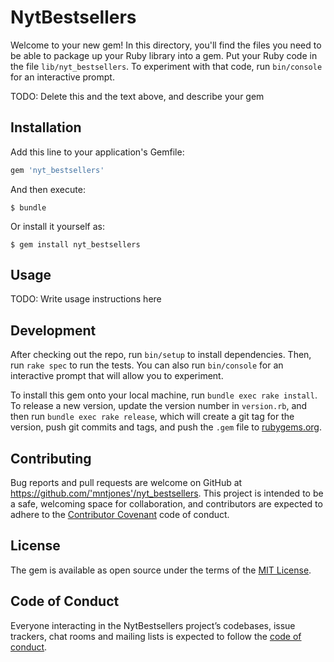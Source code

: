 # NytBestsellers

Welcome to your new gem! In this directory, you'll find the files you need to be able to package up your Ruby library into a gem. Put your Ruby code in the file `lib/nyt_bestsellers`. To experiment with that code, run `bin/console` for an interactive prompt.

TODO: Delete this and the text above, and describe your gem

## Installation

Add this line to your application's Gemfile:

```ruby
gem 'nyt_bestsellers'
```

And then execute:

    $ bundle

Or install it yourself as:

    $ gem install nyt_bestsellers

## Usage

TODO: Write usage instructions here

## Development

After checking out the repo, run `bin/setup` to install dependencies. Then, run `rake spec` to run the tests. You can also run `bin/console` for an interactive prompt that will allow you to experiment.

To install this gem onto your local machine, run `bundle exec rake install`. To release a new version, update the version number in `version.rb`, and then run `bundle exec rake release`, which will create a git tag for the version, push git commits and tags, and push the `.gem` file to [rubygems.org](https://rubygems.org).

## Contributing

Bug reports and pull requests are welcome on GitHub at https://github.com/'mntjones'/nyt_bestsellers. This project is intended to be a safe, welcoming space for collaboration, and contributors are expected to adhere to the [Contributor Covenant](http://contributor-covenant.org) code of conduct.

## License

The gem is available as open source under the terms of the [MIT License](https://opensource.org/licenses/MIT).

## Code of Conduct

Everyone interacting in the NytBestsellers project’s codebases, issue trackers, chat rooms and mailing lists is expected to follow the [code of conduct](https://github.com/'mntjones'/nyt_bestsellers/blob/master/CODE_OF_CONDUCT.md).
